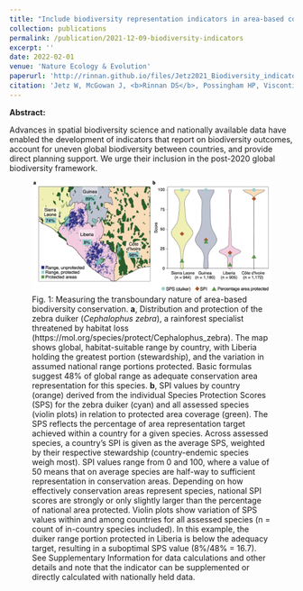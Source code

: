 ```yaml
---
title: "Include biodiversity representation indicators in area-based conservation targets"
collection: publications
permalink: /publication/2021-12-09-biodiversity-indicators
excerpt: ''
date: 2022-02-01
venue: 'Nature Ecology & Evolution'
paperurl: 'http://rinnan.github.io/files/Jetz2021_Biodiversity_indicators.pdf'
citation: 'Jetz W, McGowan J, <b>Rinnan DS</b>, Possingham HP, Visconti P, O’Donnell B, Londoño-Murcia MC. "Include biodiversity representation indicators in area-based conservation targets." <i>Nature Ecology & Evolution 6(2), 123-126</i>. https://doi.org/10.1038/s41559-021-01620-y'
---
```


<b>Abstract:</b>

Advances in spatial biodiversity science and nationally available data have enabled the development of indicators that report on biodiversity outcomes, account for uneven global biodiversity between countries, and provide direct planning support. We urge their inclusion in the post-2020 global biodiversity framework.

<figure>
  <img src="/images/biodiversity-indicators.png" alt="A 1km conservation area network that provides protection for all terrestrial vertebrates.">
  <figcaption>Fig. 1: Measuring the transboundary nature of area-based biodiversity conservation. <b>a</b>, Distribution and protection of the zebra duiker (<i>Cephalophus zebra</i>), a rainforest specialist threatened by habitat loss (https://mol.org/species/protect/Cephalophus_zebra). The map shows global, habitat-suitable range by country, with Liberia holding the greatest portion (stewardship), and the variation in assumed national range portions protected. Basic formulas suggest 48% of global range as adequate conservation area representation for this species. <b>b</b>, SPI values by country (orange) derived from the individual Species Protection Scores (SPS) for the zebra duiker (cyan) and all assessed species (violin plots) in relation to protected area coverage (green). The SPS reflects the percentage of area representation target achieved within a country for a given species. Across assessed species, a country’s SPI is given as the average SPS, weighted by their respective stewardship (country-endemic species weigh most). SPI values range from 0 and 100, where a value of 50 means that on average species are half-way to sufficient representation in conservation areas. Depending on how effectively conservation areas represent species, national SPI scores are strongly or only slightly larger than the percentage of national area protected. Violin plots show variation of SPS values within and among countries for all assessed species (n = count of in-country species included). In this example, the duiker range portion protected in Liberia is below the adequacy target, resulting in a suboptimal SPS value (8%/48% = 16.7). See Supplementary Information for data calculations and other details and note that the indicator can be supplemented or directly calculated with nationally held data.</figcaption>
</figure>